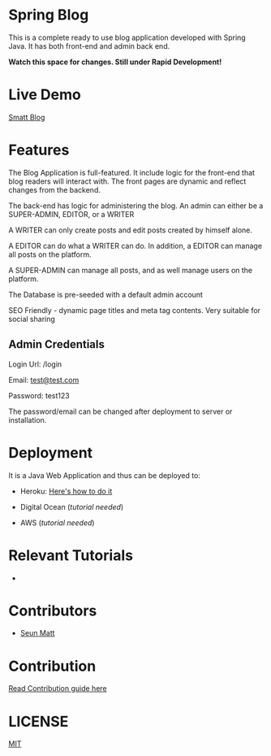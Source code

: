 Spring Blog
===========
This is a complete ready to use blog application developed with Spring Java. 
It has both front-end and admin back end.

**Watch this space for changes. Still under Rapid Development!**

Live Demo
=========
[Smatt Blog](https://smattblog.herokuapp.com)

Features
=========
 The Blog Application is full-featured. 
 It include logic for the front-end that blog readers will interact with.
 The front pages are dynamic and reflect changes from the backend.
 
 The back-end has logic for administering the blog.
 An admin can either be a SUPER-ADMIN, EDITOR, or a WRITER
 
 A WRITER can only create posts and edit posts created by himself alone.
  
 A EDITOR can do what a WRITER can do. In addition, a EDITOR can manage all posts on the platform.
  
 A SUPER-ADMIN can manage all posts, and as well manage users on the platform. 
 
 The Database is pre-seeded with a default admin account 
 
 SEO Friendly - dynamic page titles and meta tag contents. Very suitable for social sharing
 
 Admin Credentials
 -----------------
 Login Url: /login
 
 Email: test@test.com
 
 Password: test123
 
 The password/email can be changed after deployment to server or installation.
 
Deployment
==========
It is a Java Web Application and thus can be deployed to:
- Heroku: [Here's how to do it](tutorials/heroku-deploy.md)

- Digital Ocean (_tutorial needed_)
 
- AWS (_tutorial needed_)
 
Relevant Tutorials
===================
- 
 
Contributors
============
- [Seun Matt](https://twitter.com/SeunMatt2) 
 
Contribution
============
[Read Contribution guide here](CONTRIBUTING.md)
 
LICENSE
=======
[MIT](LICENSE)